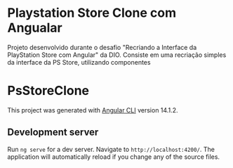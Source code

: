 # Playstation Store Clone com Angualar

Projeto desenvolvido durante o desafio "Recriando a Interface da PlayStation Store com Angular" da DIO. Consiste em uma recriação simples da interface da PS Store, utilizando componentes 


# PsStoreClone

This project was generated with [Angular CLI](https://github.com/angular/angular-cli) version 14.1.2.

## Development server

Run `ng serve` for a dev server. Navigate to `http://localhost:4200/`. The application will automatically reload if you change any of the source files.
